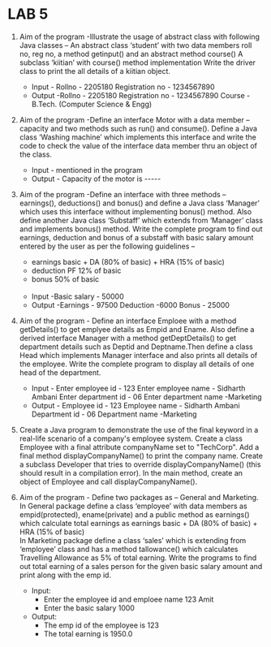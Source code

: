 # LAB 5
1.  Aim of the program -Illustrate the usage of abstract class with following Java classes –
An abstract class ‘student’ with two data members roll no, reg no, a method getinput() and an abstract method course()
A subclass ‘kiitian’ with course() method implementation
Write the driver class to print the all details of a kiitian object.
 
    - Input - Rollno - 2205180
Registration no - 1234567890
    - Output -Rollno - 2205180
Registration no - 1234567890
Course - B.Tech. (Computer Science & Engg)
 
2. Aim of the program -Define an interface Motor with a data member –capacity and two methods such as run() and consume(). Define a Java class ‘Washing machine’ which implements this interface and write the code to check the value of the interface data member thru an object of the class.
    - Input - mentioned in the program
    - Output - Capacity of the motor is -----
 
3. Aim of the program -Define an interface with three methods – earnings(), deductions() and bonus() and define a Java class ‘Manager’ which uses this interface without implementing bonus() method. Also define another Java class ‘Substaff’ which extends from ‘Manager’ class and implements bonus() method.  Write the complete program to find out earnings, deduction and bonus of a substaff with basic salary amount entered by the user as per the following guidelines –
    - earnings           basic + DA (80% of basic) + HRA (15% of basic)
    - deduction PF       12% of basic
    - bonus             50% of basic
    <br><br>
    - Input -Basic salary - 50000
    - Output -Earnings -  97500
Deduction -6000
Bonus - 25000
 
4. Aim of the program - Define an interface Emploee with a method getDetails() to get emplyee details as Empid and Ename. Also define a derived interface Manager with a method getDeptDetails() to get department details such as Deptid and Deptname.Then define a class Head which implements Manager interface and also prints all details of the employee. Write the complete program to display all details of one head of the department.
    - Input - Enter employee id - 123
              Enter employee name - Sidharth Ambani
              Enter department id - 06
              Enter department name -Marketing
    - Output - Employee id - 123
                  Employee name - Sidharth Ambani
                  Department id - 06
                  Department name -Marketing

5. Create a Java program to demonstrate the use of the final keyword in a real-life scenario of a company's employee system. Create a class Employee with a final attribute companyName set to "TechCorp". Add a final method displayCompanyName() to print the company name. Create a subclass Developer that tries to override displayCompanyName() (this should result in a compilation error). In the main method, create an object of Employee and call displayCompanyName().

6. Aim of the program - Define two packages as – General and Marketing. In General package define a class ‘employee’  with data members as empid(protected), ename(private) and a public method as earnings() which calculate total earnings as earnings basic + DA (80% of basic) + HRA (15% of basic)<br>
In Marketing package define a class ‘sales’ which is extending from ‘employee’ class and has a method  tallowance() which calculates Travelling Allowance as 5% of total earning. Write the programs to find out total earning of a sales person for the given basic salary amount and print along with the emp id.
    - Input:  
        - Enter the employee id and emploee name 123 Amit
        - Enter the basic salary 1000
    - Output:	
        - The emp id of the employee is 123
        - The total earning is 1950.0
